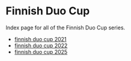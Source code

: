 # Finnish Duo Cup

Index page for all of the Finnish Duo Cup series.

- [finnish duo cup 2021]()
- [finnish duo cup 2022]()
- [finnish duo cup 2025](2025)
